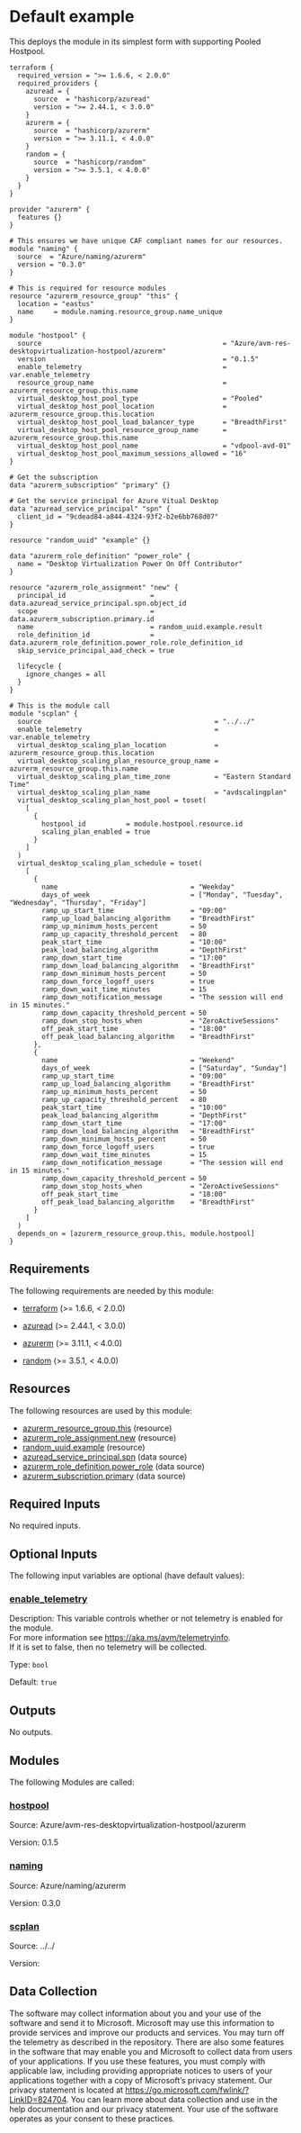 <!-- BEGIN_TF_DOCS -->
# Default example

This deploys the module in its simplest form with supporting Pooled Hostpool.

```hcl
terraform {
  required_version = ">= 1.6.6, < 2.0.0"
  required_providers {
    azuread = {
      source  = "hashicorp/azuread"
      version = ">= 2.44.1, < 3.0.0"
    }
    azurerm = {
      source  = "hashicorp/azurerm"
      version = ">= 3.11.1, < 4.0.0"
    }
    random = {
      source  = "hashicorp/random"
      version = ">= 3.5.1, < 4.0.0"
    }
  }
}

provider "azurerm" {
  features {}
}

# This ensures we have unique CAF compliant names for our resources.
module "naming" {
  source  = "Azure/naming/azurerm"
  version = "0.3.0"
}

# This is required for resource modules
resource "azurerm_resource_group" "this" {
  location = "eastus"
  name     = module.naming.resource_group.name_unique
}

module "hostpool" {
  source                                             = "Azure/avm-res-desktopvirtualization-hostpool/azurerm"
  version                                            = "0.1.5"
  enable_telemetry                                   = var.enable_telemetry
  resource_group_name                                = azurerm_resource_group.this.name
  virtual_desktop_host_pool_type                     = "Pooled"
  virtual_desktop_host_pool_location                 = azurerm_resource_group.this.location
  virtual_desktop_host_pool_load_balancer_type       = "BreadthFirst"
  virtual_desktop_host_pool_resource_group_name      = azurerm_resource_group.this.name
  virtual_desktop_host_pool_name                     = "vdpool-avd-01"
  virtual_desktop_host_pool_maximum_sessions_allowed = "16"
}

# Get the subscription
data "azurerm_subscription" "primary" {}

# Get the service principal for Azure Vitual Desktop
data "azuread_service_principal" "spn" {
  client_id = "9cdead84-a844-4324-93f2-b2e6bb768d07"
}

resource "random_uuid" "example" {}

data "azurerm_role_definition" "power_role" {
  name = "Desktop Virtualization Power On Off Contributor"
}

resource "azurerm_role_assignment" "new" {
  principal_id                     = data.azuread_service_principal.spn.object_id
  scope                            = data.azurerm_subscription.primary.id
  name                             = random_uuid.example.result
  role_definition_id               = data.azurerm_role_definition.power_role.role_definition_id
  skip_service_principal_aad_check = true

  lifecycle {
    ignore_changes = all
  }
}

# This is the module call
module "scplan" {
  source                                           = "../../"
  enable_telemetry                                 = var.enable_telemetry
  virtual_desktop_scaling_plan_location            = azurerm_resource_group.this.location
  virtual_desktop_scaling_plan_resource_group_name = azurerm_resource_group.this.name
  virtual_desktop_scaling_plan_time_zone           = "Eastern Standard Time"
  virtual_desktop_scaling_plan_name                = "avdscalingplan"
  virtual_desktop_scaling_plan_host_pool = toset(
    [
      {
        hostpool_id          = module.hostpool.resource.id
        scaling_plan_enabled = true
      }
    ]
  )
  virtual_desktop_scaling_plan_schedule = toset(
    [
      {
        name                                 = "Weekday"
        days_of_week                         = ["Monday", "Tuesday", "Wednesday", "Thursday", "Friday"]
        ramp_up_start_time                   = "09:00"
        ramp_up_load_balancing_algorithm     = "BreadthFirst"
        ramp_up_minimum_hosts_percent        = 50
        ramp_up_capacity_threshold_percent   = 80
        peak_start_time                      = "10:00"
        peak_load_balancing_algorithm        = "DepthFirst"
        ramp_down_start_time                 = "17:00"
        ramp_down_load_balancing_algorithm   = "BreadthFirst"
        ramp_down_minimum_hosts_percent      = 50
        ramp_down_force_logoff_users         = true
        ramp_down_wait_time_minutes          = 15
        ramp_down_notification_message       = "The session will end in 15 minutes."
        ramp_down_capacity_threshold_percent = 50
        ramp_down_stop_hosts_when            = "ZeroActiveSessions"
        off_peak_start_time                  = "18:00"
        off_peak_load_balancing_algorithm    = "BreadthFirst"
      },
      {
        name                                 = "Weekend"
        days_of_week                         = ["Saturday", "Sunday"]
        ramp_up_start_time                   = "09:00"
        ramp_up_load_balancing_algorithm     = "BreadthFirst"
        ramp_up_minimum_hosts_percent        = 50
        ramp_up_capacity_threshold_percent   = 80
        peak_start_time                      = "10:00"
        peak_load_balancing_algorithm        = "DepthFirst"
        ramp_down_start_time                 = "17:00"
        ramp_down_load_balancing_algorithm   = "BreadthFirst"
        ramp_down_minimum_hosts_percent      = 50
        ramp_down_force_logoff_users         = true
        ramp_down_wait_time_minutes          = 15
        ramp_down_notification_message       = "The session will end in 15 minutes."
        ramp_down_capacity_threshold_percent = 50
        ramp_down_stop_hosts_when            = "ZeroActiveSessions"
        off_peak_start_time                  = "18:00"
        off_peak_load_balancing_algorithm    = "BreadthFirst"
      }
    ]
  )
  depends_on = [azurerm_resource_group.this, module.hostpool]
}
```

<!-- markdownlint-disable MD033 -->
## Requirements

The following requirements are needed by this module:

- <a name="requirement_terraform"></a> [terraform](#requirement\_terraform) (>= 1.6.6, < 2.0.0)

- <a name="requirement_azuread"></a> [azuread](#requirement\_azuread) (>= 2.44.1, < 3.0.0)

- <a name="requirement_azurerm"></a> [azurerm](#requirement\_azurerm) (>= 3.11.1, < 4.0.0)

- <a name="requirement_random"></a> [random](#requirement\_random) (>= 3.5.1, < 4.0.0)

## Resources

The following resources are used by this module:

- [azurerm_resource_group.this](https://registry.terraform.io/providers/hashicorp/azurerm/latest/docs/resources/resource_group) (resource)
- [azurerm_role_assignment.new](https://registry.terraform.io/providers/hashicorp/azurerm/latest/docs/resources/role_assignment) (resource)
- [random_uuid.example](https://registry.terraform.io/providers/hashicorp/random/latest/docs/resources/uuid) (resource)
- [azuread_service_principal.spn](https://registry.terraform.io/providers/hashicorp/azuread/latest/docs/data-sources/service_principal) (data source)
- [azurerm_role_definition.power_role](https://registry.terraform.io/providers/hashicorp/azurerm/latest/docs/data-sources/role_definition) (data source)
- [azurerm_subscription.primary](https://registry.terraform.io/providers/hashicorp/azurerm/latest/docs/data-sources/subscription) (data source)

<!-- markdownlint-disable MD013 -->
## Required Inputs

No required inputs.

## Optional Inputs

The following input variables are optional (have default values):

### <a name="input_enable_telemetry"></a> [enable\_telemetry](#input\_enable\_telemetry)

Description: This variable controls whether or not telemetry is enabled for the module.  
For more information see https://aka.ms/avm/telemetryinfo.  
If it is set to false, then no telemetry will be collected.

Type: `bool`

Default: `true`

## Outputs

No outputs.

## Modules

The following Modules are called:

### <a name="module_hostpool"></a> [hostpool](#module\_hostpool)

Source: Azure/avm-res-desktopvirtualization-hostpool/azurerm

Version: 0.1.5

### <a name="module_naming"></a> [naming](#module\_naming)

Source: Azure/naming/azurerm

Version: 0.3.0

### <a name="module_scplan"></a> [scplan](#module\_scplan)

Source: ../../

Version:

<!-- markdownlint-disable-next-line MD041 -->
## Data Collection

The software may collect information about you and your use of the software and send it to Microsoft. Microsoft may use this information to provide services and improve our products and services. You may turn off the telemetry as described in the repository. There are also some features in the software that may enable you and Microsoft to collect data from users of your applications. If you use these features, you must comply with applicable law, including providing appropriate notices to users of your applications together with a copy of Microsoft’s privacy statement. Our privacy statement is located at <https://go.microsoft.com/fwlink/?LinkID=824704>. You can learn more about data collection and use in the help documentation and our privacy statement. Your use of the software operates as your consent to these practices.
<!-- END_TF_DOCS -->